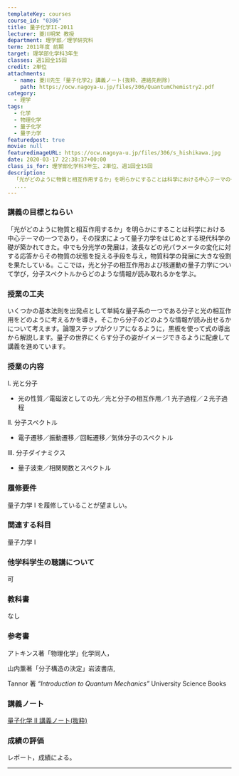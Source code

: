 ```yaml
---
templateKey: courses
course_id: "0306"
title: 量子化学II-2011
lecturer: 菱川明栄 教授
department: 理学部／理学研究科
term: 2011年度 前期
target: 理学部化学科3年生
classes: 週1回全15回
credit: 2単位
attachments:
  - name: 菱川先生「量子化学2」講義ノート(抜粋、連絡先削除)
    path: https://ocw.nagoya-u.jp/files/306/QuantumChemistry2.pdf
category:
  - 理学
tags:
  - 化学
  - 物理化学
  - 量子化学
  - 量子力学
featuredpost: true
movie: null
featuredimageURL: https://ocw.nagoya-u.jp/files/306/s_hishikawa.jpg
date: 2020-03-17 22:38:37+00:00
class_is_for: 理学部化学科3年生、2単位、週1回全15回
description:
  「光がどのように物質と相互作用するか」を明らかにすることは科学における中心テーマの一つであり，その探求によって量子力学をはじめとする現代科学の礎が築かれてきた。中でも分光学の発展は，波長などの光パラメータの変化に対する応答からその物質の状態を捉える手段を与え，物質科学の発展に大きな役割を果たしている。ここでは，光と分子の相互作用および核運動の量子力学について学び，分子スペクトルからどのような情報が
  ....
---
```


### 講義の目標とねらい

「光がどのように物質と相互作用するか」を明らかにすることは科学における中心テーマの一つであり，その探求によって量子力学をはじめとする現代科学の礎が築かれてきた。中でも分光学の発展は，波長などの光パラメータの変化に対する応答からその物質の状態を捉える手段を与え，物質科学の発展に大きな役割を果たしている。ここでは，光と分子の相互作用および核運動の量子力学について学び，分子スペクトルからどのような情報が読み取れるかを学ぶ。

### 授業の工夫

いくつかの基本法則を出発点として単純な量子系の一つである分子と光の相互作用をどのように考えるかを導き，そこから分子のどのような情報が読み出せるかについて考えます。論理ステップがクリアになるように，黒板を使って式の導出から解説します。量子の世界にくらす分子の姿がイメージできるように配慮して講義を進めています。

### 授業の内容

I. 光と分子

- 光の性質／電磁波としての光／光と分子の相互作用／1 光子過程／２光子過程

II. 分子スペクトル

- 電子遷移／振動遷移／回転遷移／気体分子のスペクトル

III. 分子ダイナミクス

- 量子波束／相関関数とスペクトル

### 履修要件

量子力学 I を履修していることが望ましい。

### 関連する科目

量子力学 I

### 他学科学生の聴講について

可

### 教科書

なし

### 参考書

アトキンス著「物理化学」化学同人，

山内薫著「分子構造の決定」岩波書店,

Tannor 著 <cite>“Introduction to Quantum Mechanics”</cite> University Science Books

### 講義ノート

[量子化学 II 講義ノート(抜粋)](https://ocw.nagoya-u.jp/files/306/QuantumChemistry2.pdf)

### 成績の評価

レポート，成績による。

---
